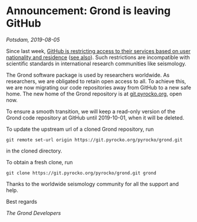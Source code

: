 # Announcement: Grond is leaving GitHub

*Potsdam, 2019-08-05*

Since last week, [GitHub is restricting access to their services based on
user nationality and residence](https://help.github.com/en/articles/github-and-trade-controls>) ([see
also](https://techcrunch.com/2019/07/29/github-ban-sanctioned-countries)).
Such restrictions are incompatible with scientific standards in
international research communities like seismology.

The Grond software package is used by researchers worldwide. As researchers, we are obligated to retain open
access to all. To achieve this, we are now migrating our code repositories
away from GitHub to a new safe home. The new home of the Grond repository
is at [git.pyrocko.org](https://git.pyrocko.org/pyrocko/grond/), open now.

To ensure a smooth
transition, we will keep a read-only version of the Grond code repository
at GitHub until 2019-10-01, when it will be deleted.

To update the upstream url of a cloned Grond repository, run

```
git remote set-url origin https://git.pyrocko.org/pyrocko/grond.git
```

in the cloned directory.

To obtain a fresh clone, run

```
git clone https://git.pyrocko.org/pyrocko/grond.git grond
```

Thanks to the worldwide seismology community for all the support and help.

Best regards

*The Grond Developers*
